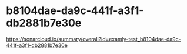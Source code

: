 # b8104dae-da9c-441f-a3f1-db2881b7e30e
https://sonarcloud.io/summary/overall?id=examly-test_b8104dae-da9c-441f-a3f1-db2881b7e30e
